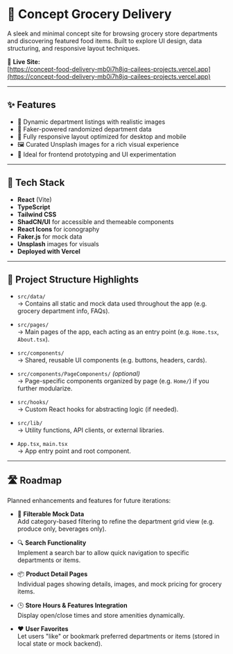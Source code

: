 # 🥬 Concept Grocery Delivery

A sleek and minimal concept site for browsing grocery store departments and discovering featured food items. Built to explore UI design, data structuring, and responsive layout techniques.

🔗 **Live Site:**  
[https://concept-food-delivery-mb0i7h8jq-cailees-projects.vercel.app](https://concept-food-delivery-mb0i7h8jq-cailees-projects.vercel.app)

---

## ✨ Features

- 🛒 Dynamic department listings with realistic images  
- 🎲 Faker-powered randomized department data  
- 📱 Fully responsive layout optimized for desktop and mobile  
- 🖼️ Curated Unsplash images for a rich visual experience  
- 🧪 Ideal for frontend prototyping and UI experimentation  

---

## 🧰 Tech Stack

- **React** (Vite)  
- **TypeScript**  
- **Tailwind CSS**  
- **ShadCN/UI** for accessible and themeable components  
- **React Icons** for iconography  
- **Faker.js** for mock data  
- **Unsplash** images for visuals  
- **Deployed with Vercel**

---

## 📁 Project Structure Highlights

- `src/data/`  
  → Contains all static and mock data used throughout the app (e.g. grocery department info, FAQs).

- `src/pages/`  
  → Main pages of the app, each acting as an entry point (e.g. `Home.tsx`, `About.tsx`).

- `src/components/`  
  → Shared, reusable UI components (e.g. buttons, headers, cards).

- `src/components/PageComponents/` *(optional)*  
  → Page-specific components organized by page (e.g. `Home/`) if you further modularize.

- `src/hooks/`  
  → Custom React hooks for abstracting logic (if needed).

- `src/lib/`  
  → Utility functions, API clients, or external libraries.

- `App.tsx`, `main.tsx`  
  → App entry point and root component.
---

## 🛣️ Roadmap

Planned enhancements and features for future iterations:

- 🧃 **Filterable Mock Data**  
  Add category-based filtering to refine the department grid view (e.g. produce only, beverages only).

- 🔍 **Search Functionality**  
  Implement a search bar to allow quick navigation to specific departments or items.

- 📦 **Product Detail Pages**  
  Individual pages showing details, images, and mock pricing for grocery items.

- 🕒 **Store Hours & Features Integration**  
  Display open/close times and store amenities dynamically.

- ❤️ **User Favorites**  
  Let users "like" or bookmark preferred departments or items (stored in local state or mock backend).
